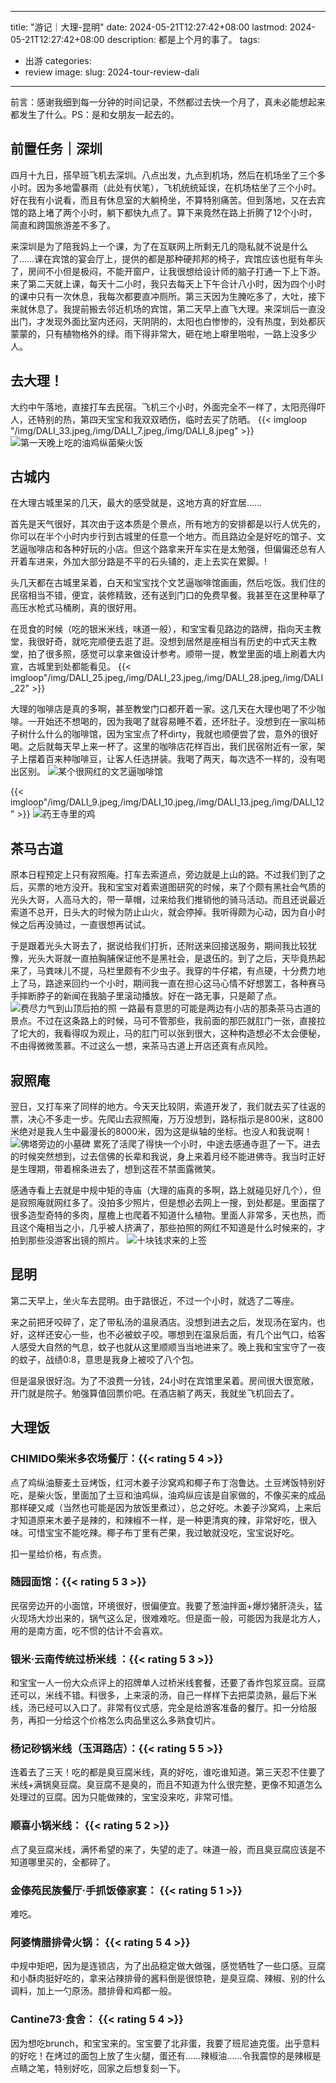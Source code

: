 
---
title: "游记｜大理-昆明"
date: 2024-05-21T12:27:42+08:00
lastmod: 2024-05-21T12:27:42+08:00
description: 都是上个月的事了。
tags:
- 出游
categories:
-  review
image: 
slug: 2024-tour-review-dali

---

前言：感谢我细到每一分钟的时间记录，不然都过去快一个月了，真未必能想起来都发生了什么。PS：是和女朋友一起去的。
## 前置任务｜深圳

四月十九日，搭早班飞机去深圳。八点出发，九点到机场，然后在机场坐了三个多小时。因为多地雷暴雨（此处有伏笔），飞机统统延误，在机场枯坐了三个小时。好在我有小说看，而且有休息室的大躺椅坐，不算特别痛苦。但到落地，又在去宾馆的路上堵了两个小时，躺下都快九点了。算下来竟然在路上折腾了12个小时，简直和跨国旅游差不多了。

来深圳是为了陪我妈上一个课，为了在互联网上所剩无几的隐私就不说是什么了……课在宾馆的宴会厅上，提供的都是那种硬邦邦的椅子，宾馆应该也挺有年头了，房间不小但是极闷，不能开窗户，让我很想给设计师的脑子打通一下上下游。来了第二天就上课，每天十二小时，我只去每天上下午合计八小时，因为四个小时的课中只有一次休息，我每次都要直冲厕所。第三天因为生腌吃多了，大吐，接下来就休息了。我提前搬去邻近机场的宾馆，第二天早上直飞大理。来深圳后一直没出门，才发现外面比室内还闷，天阴阴的，太阳也白惨惨的，没有热度，到处都灰蒙蒙的，只有植物格外的绿。雨下得非常大，砸在地上噼里啪啦，一路上没多少人。

## 去大理！

大约中午落地，直接打车去民宿。飞机三个小时，外面完全不一样了，太阳亮得吓人，还特别的热，第四天宝宝和我双双晒伤，临时去买了防晒。
{{< imgloop "/img/DALI_33.jpeg,/img/DALI_7.jpeg,/img/DALI_8.jpeg" >}} 
![第一天晚上吃的油鸡纵菌柴火饭](/img/DALI_29.jpeg)
## 古城内
在大理古城里呆的几天，最大的感受就是，这地方真的好宜居……

首先是天气很好，其次由于这本质是个景点，所有地方的安排都是以行人优先的，你可以在半个小时内步行到古城里的任意一个地方。而且路边全是好吃的馆子、文艺逼咖啡店和各种好玩的小店。但这个路拿来开车实在是太勉强，但偏偏还总有人开着车进来，外加大部分路是不平的石头铺的，走上去实在累脚。!

头几天都在古城里呆着，白天和宝宝找个文艺逼咖啡馆画画，然后吃饭。我们住的民宿相当不错，便宜，装修精致，还有送到门口的免费早餐。我甚至在这里种草了高压水枪式马桶刷，真的很好用。

在觅食的时候（吃的银米米线，味道一般），和宝宝看见路边的路牌，指向天主教堂，我很好奇，就吃完顺便去逛了逛。没想到居然是座相当有历史的中式天主教堂，拍了很多照，感觉可以拿来做设计参考。顺带一提，教堂里面的墙上刷着大内宣，古城里到处都能看见。
{{< imgloop"/img/DALI_25.jpeg,/img/DALI_23.jpeg,/img/DALI_28.jpeg,/img/DALI_22" >}} 

大理的咖啡店是真的多啊，甚至教堂门口都开着一家。这几天在大理也喝了不少咖啡。一开始还不想喝的，因为我喝了就容易睡不着，还坏肚子。没想到在一家叫柿子树什么什么的咖啡馆，因为宝宝点了杯dirty，我就也顺便尝了尝，意外的很好喝。之后就每天早上来一杯了。这里的咖啡店花样百出，我们民宿附近有一家，架子上摆着百来种咖啡豆，让客人任选拼装。我喝了两天，每次选不一样的，没有喝出区别。
![某个很网红的文艺逼咖啡馆](/img/DALI_20.jpeg)

{{< imgloop"/img/DALI_9.jpeg,/img/DALI_10.jpeg,/img/DALI_13.jpeg,/img/DALI_12" >}} 
![药王寺里的鸡](/img/DALI_11.jpeg)
## 茶马古道
原本日程预定上只有寂照庵。打车去索道点，旁边就是上山的路。不过我们到了之后，买票的地方没开。我和宝宝对着索道图研究的时候，来了个颇有黑社会气质的光头大哥，人高马大的，带一草帽，过来给我们推销他的骑马活动。而且还说最近索道不总开，日头大的时候为防止山火，就会停掉。我听得颇为心动，因为自小时候之后再没骑过，一直很想再试试。

于是跟着光头大哥去了，据说给我们打折，还附送来回接送服务，期间我比较犹豫，光头大哥就一直拍胸脯保证他不是黑社会，是退伍的。到了之后，天毕竟热起来了，马粪味儿不提，马栏里颇有不少虫子。我穿的牛仔裙，有点硬，十分费力地上了马，路途来回约一个小时，期间我一直在担心这马心情不好想罢工，各种赛马手摔断脖子的新闻在我脑子里滚动播放。好在一路无事，只是颠了点。
![费尽力气到山顶后拍的照](/img/DALI_4.jpeg)
一路最有意思的可能是两边有小店的那条茶马古道的景点。不过在这条路上的时候，马可不管那些，我前面的那匹就肛门一张，直接拉了坨大的，我看得叹为观止，马的肛门可以张到很大，这种构造想必不太会便秘，不由得微微羡慕。不过这么一想，来茶马古道上开店还真有点风险。
## 寂照庵
翌日，又打车来了同样的地方。今天天比较阴，索道开发了，我们就去买了往返的票，决心不多走一步。先爬山去寂照庵，万万没想到，路标指示是800米，这800米绝对是我人生中最漫长的8000米，因为这是纵轴的坐标。也没人和我说啊！
![佛塔旁边的小墓碑](/img/DALI_1.jpeg)
累死了活爬了得快一个小时，中途去感通寺逛了一下。进去的时候突然想到，过去信佛的长辈和我说，身上来着月经不能进佛寺。我当时正好是生理期，带着棉条进去了，想到这茬不禁面露微笑。

感通寺看上去就是中规中矩的寺庙（大理的庙真的多啊，路上就碰见好几个），但是寂照庵就网红多了。没拍多少照片，但是想必去网上一搜，到处都是。里面摆了很多造型奇特的多肉，屋檐上也爬着不知道什么植物。里面人非常多，天也热，而且这个庵相当之小，几乎被人挤满了，那些拍照的网红不知道是什么时候来的，才拍到那些没游客出镜的照片。
![十块钱求来的上签](/img/DALI_34.jpeg)
## 昆明
第二天早上，坐火车去昆明。由于路很近，不过一个小时，就选了二等座。

来之前把牙咬碎了，定了带私汤的温泉酒店。没想到进去之后，发现汤在室内，也好，这样还安心一些，也不必被蚊子咬。哪想到在温泉后面，有几个出气口，给客人感受大自然的气息，蚊子也就从这里顺顺当当地进来了。晚上我和宝宝守了一夜的蚊子，战绩0:8，意思是我身上被咬了八个包。

但是温泉很好泡。为了不浪费一分钱，24小时在宾馆里呆着。房间很大很宽敞，开门就是院子。勉强算值回票价吧。在酒店躺了两天，我就坐飞机回去了。
## 大理饭

### CHIMIDO柴米多农场餐厅：{{< rating 5 4 >}}
点了鸡纵油藜麦土豆烤饭，红河木姜子沙窝鸡和椰子布丁泡鲁达。土豆烤饭特别好吃，是柴火饭，里面加了土豆和油鸡纵，油鸡纵应该是自家做的，不像买来的成品那样硬又咸（当然也可能是因为放饭里煮过），总之好吃。木姜子沙窝鸡，上来后才知道原来木姜子是辣的，和辣椒不一样，是一种更清爽的辣，非常好吃，很入味。可惜宝宝不能吃辣。椰子布丁里有芒果，我过敏就没吃，宝宝说好吃。

扣一星给价格，有点贵。
### 随园面馆：{{< rating 5 3 >}}
民宿旁边开的小面馆，环境很好，很偏便宜。我要了葱油拌面+爆炒猪肝浇头，猛火现场大炒出来的，锅气这么足，很难难吃。但是面一般，可能因为我是北方人，用的是南方面，吃不惯的估计不会喜欢。

### 银米·云南传统过桥米线 ：{{< rating 5 3 >}}
和宝宝一人一份大众点评上的招牌单人过桥米线套餐，还要了香炸包浆豆腐。豆腐还可以，米线不错。料很多，上来滚的汤，自己一样样下去把菜烫熟，最后下米线，汤已经可以入口了。非常有仪式感，完全是给游客准备的餐厅。扣一分给服务，再扣一分给这个价格怎么肉品里这么多熟食切片。

### 杨记砂锅米线（玉洱路店）：{{< rating 5 5 >}}
连着去了三天！吃的都是臭豆腐米线，真的好吃，谁吃谁知道。第三天忍不住要了米线+满锅臭豆腐。臭豆腐不是臭的，而且不知道为什么很完整，更像不知道怎么处理过的豆腐。因为只能做辣的，宝宝没来吃，非常可惜。

### 顺喜小锅米线： {{< rating 5 2 >}}
点了臭豆腐米线，满怀希望的来了，失望的走了。味道一般，而且臭豆腐应该是不知道哪里买的，全都碎了。

### 金傣苑民族餐厅·手抓饭傣家宴： {{< rating 5 1 >}}
难吃。

### 阿婆情腊排骨火锅： {{< rating 5 4 >}}
中规中矩吧，因为是连锁店，为了出品稳定做大做强，感觉牺牲了一些口感。豆腐和小酥肉挺好吃的，拿来沾辣排骨的酱料倒是很惊艳，是臭豆腐、辣椒、别的什么调料，加上一勺原汤。腊排骨和鸡都一般。

### Cantine73·食舍： {{< rating 5 4 >}}
因为想吃brunch，和宝宝来的。宝宝要了北非蛋，我要了班尼迪克蛋。出乎意料的好吃！在烤过的面包上放了生火腿，蛋还有……辣椒油……令我震惊的是辣椒是点睛之笔，特别好吃，回家之后想复刻一下。